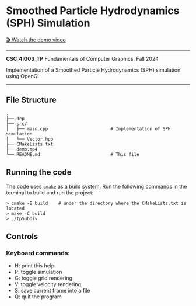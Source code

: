 # Smoothed Particle Hydrodynamics (SPH) Simulation

[🎬 Watch the demo video](https://github.com/llada60/RigidBodySimulation/raw/refs/heads/main/demo.mp4)

---

**CSC_4IG03_TP** Fundamentals of Computer Graphics, Fall 2024

Implementation of a Smoothed Particle Hydrodynamics (SPH) simulation using OpenGL.

---



## File Structure

```
.
├── dep
├── src/
│   ├── main.cpp                        # Implementation of SPH simulation
│   └── Vector.hpp
├── CMakeLists.txt
├── demo.mp4
└── README.md                           # This file
```

## Running the code

The code uses `cmake` as a build system. Run the following commands in the terminal to build and run the project:

```
> cmake -B build    # under the directory where the CMakeLists.txt is located
> make -C build
> ./tpSubdiv        
```

## Controls

### Keyboard commands:
- H: print this help
- P: toggle simulation
- G: toggle grid rendering
- V: toggle velocity rendering
- S: save current frame into a file
- Q: quit the program
